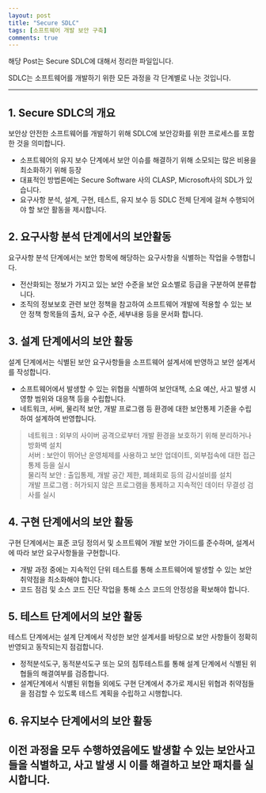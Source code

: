 ```yaml
---
layout: post
title: "Secure SDLC"
tags: [소프트웨어 개발 보안 구축]
comments: true
---
```

 
해당 Post는 Secure SDLC에 대해서 정리한 파일입니다.

SDLC는 소프트웨어를 개발하기 위한 모든 과정을 각 단계별로 나눈 것입니다.

---

## 1. Secure SDLC의 개요

보안상 안전한 소프트웨어를 개발하기 위해 SDLC에 보안강화를 위한 프로세스를 포함한 것을 의미합니다.

* 소프트웨어의 유지 보수 단계에서 보안 이슈를 해결하기 위해 소모되는 많은 비용을 최소화하기 위해 등장
* 대표적인 방법론에는 Secure Software 사의 CLASP, Microsoft사의 SDL가 있습니다.
* 요구사항 분석, 설계, 구현, 테스트, 유지 보수 등 SDLC 전체 단게에 걸쳐 수행되어야 할 보안 활동을 제시합니다.

## 2. 요구사항 분석 단계에서의 보안활동

요구사항 분석 단계에서는 보안 항목에 해당하는 요구사항을 식별하는 작업을 수행합니다.
* 전산화되는 정보가 가지고 있는 보안 수준을 보안 요소별로 등급을 구분하여 분류합니다.
* 조직의 정보보호 관련 보안 정책을 참고하여 소프트웨어 개발에 적용할 수 있는 보안 정책 항목들의 출처, 요구 수준, 세부내용 등을 문서화 합니다.

## 3. 설계 단계에서의 보안 활동

설계 단계에서는 식별된 보안 요구사항들을 소프트웨어 설계서에 반영하고 보안 설계서를 작성합니다.
* 소프트웨어에서 발생할 수 있는 위협을 식별하여 보안대책, 소요 예산, 사고 발생 시 영향 범위와 대응책 등을 수립합니다.
* 네트워크, 서버, 물리적 보안, 개발 프로그램 등 환경에 대한 보안통제 기준을 수립하여 설계하여 반영합니다.
> 네트워크 : 외부의 사이버 공격으로부터 개발 환경을 보호하기 위해 분리하거나 방화벽 설치<br>
서버 : 보안이 뛰어난 운영체제를 사용하고 보안 업데이트, 외부접속에 대한 접근 통제 등을 실시<br>
물리적 보안 : 출입통제, 개발 공간 제한, 폐쇄회로 등의 감시설비를 설치<br>
개발 프로그램 : 허가되지 않은 프로그램을 통제하고 지속적인 데이터 무결성 검사를 실시

## 4. 구현 단계에서의 보안 활동
구현 단계에서는 표준 코딩 정의서 및 소프트웨어 개발 보안 가이드를 준수하며, 설계서에 따라 보안 요구사항들을 구현합니다.
* 개발 과정 중에는 지속적인 단위 테스트를 통해 소프트웨어에 발생할 수 있는 보안 취약점을 최소화해야 합니다.
* 코드 점검 및 소스 코드 진단 작업을 통해 소스 코드의 안정성을 확보해야 합니다.

## 5. 테스트 단계에서의 보안 활동
테스트 단계에서는 설계 단계에서 작성한 보안 설계서를 바탕으로 보안 사항들이 정확히 반영되고 동작되는지 점검합니다.
* 정적분석도구, 동적분석도구 또는 모의 침투테스트를 통해 설계 단계에서 식별된 위협들의 해결여부를 검증합니다.
* 설계단계에서 식별된 위협들 외에도 구현 단계에서 추가로 제시된 위협과 취약점들을 점검할 수 있도록 테스트 계획을 수립하고 시행합니다.

## 6. 유지보수 단계에서의 보안 활동
이전 과정을 모두 수행하였음에도 발생할 수 있는 보안사고들을 식별하고, 사고 발생 시 이를 해결하고 보안 패치를 실시합니다.
---

